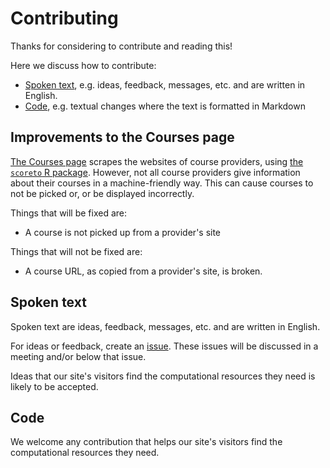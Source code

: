 # Contributing

Thanks for considering to contribute and reading this!

Here we discuss how to contribute:

- [Spoken text](#spoken-text), e.g. ideas, feedback, messages, etc.
  and are written in English.
- [Code](#code), e.g. textual changes where the text is formatted in Markdown

## Improvements to the Courses page

[The Courses page](https://nbisweden.github.io/SCoRe_user_doc/courses/)
scrapes the websites of course providers,
using [the `scoreto` R package](https://github.com/richelbilderbeek/scoreto).
However, not all course providers give information about their
courses in a machine-friendly way. This can cause courses to not be picked
or, or be displayed incorrectly.

Things that will be fixed are:

- A course is not picked up from a provider's site 

Things that will not be fixed are:

- A course URL, as copied from a provider's site, is broken.

## Spoken text

Spoken text are ideas, feedback, messages, etc. and are written in English.

For ideas or feedback, create an
[issue](https://github.com/NBISweden/SCoRe_user_doc/issues).
These issues will be discussed in a meeting and/or below that issue.

Ideas that our site's visitors find the computational resources they need
is likely to be accepted.


## Code

We welcome any contribution that
helps our site's visitors find the computational resources they need.

